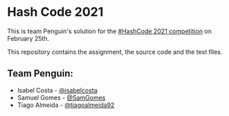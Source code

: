 # Hash Code 2021

This is team Penguin's solution for the [#HashCode 2021 competition](https://hashcode.withgoogle.com/) on February 25th.

This repository contains the assignment, the source code and the test files.

## Team Penguin:
- Isabel Costa - [@isabelcosta](https://github.com/isabelcosta)
- Samuel Gomes - [@SamGomes](https://github.com/SamGomes)
- Tiago Almeida - [@tiagoalmeida92](https://github.com/tiagoalmeida92)
